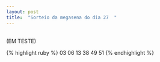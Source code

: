 ```yaml
---
layout: post
title:  "Sorteio da megasena do dia 27  "
---
```

<br />
(EM TESTE) <br />

{% highlight ruby %}
03 06 13 38 49 51 
{% endhighlight %}

